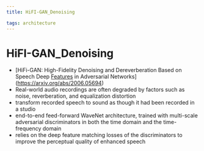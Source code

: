 ```yaml
---
title: HiFI-GAN_Denoising

tags: architecture 
---
```


# HiFI-GAN_Denoising
- [HiFi-GAN: High-Fidelity Denoising and Dereverberation Based on Speech Deep [Features](Features.md) in Adversarial Networks](https://arxiv.org/abs/2006.05694)
- Real-world audio recordings are often degraded by factors such as noise, reverberation, and equalization distortion
- transform recorded speech to sound as though it had been recorded in a studio
- end-to-end feed-forward WaveNet architecture, trained with multi-scale adversarial discriminators in both the time domain and the time-frequency domain
- relies on the deep feature matching losses of the discriminators to improve the perceptual quality of enhanced speech




















